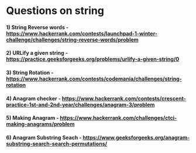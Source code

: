 # Questions on string

#### 1) String Reverse words - https://www.hackerrank.com/contests/launchpad-1-winter-challenge/challenges/string-reverse-words/problem

#### 2) URLify a given string - https://practice.geeksforgeeks.org/problems/urlify-a-given-string/0

#### 3) String Rotation - https://www.hackerrank.com/contests/codemania/challenges/string-rotation

#### 4) Anagram checker - https://www.hackerrank.com/contests/crescent-practice-1st-and-2nd-year/challenges/anagram-3/problem

#### 5) Making Anagram - https://www.hackerrank.com/challenges/ctci-making-anagrams/problem

#### 6) Anagram Substring Seach - https://www.geeksforgeeks.org/anagram-substring-search-search-permutations/
